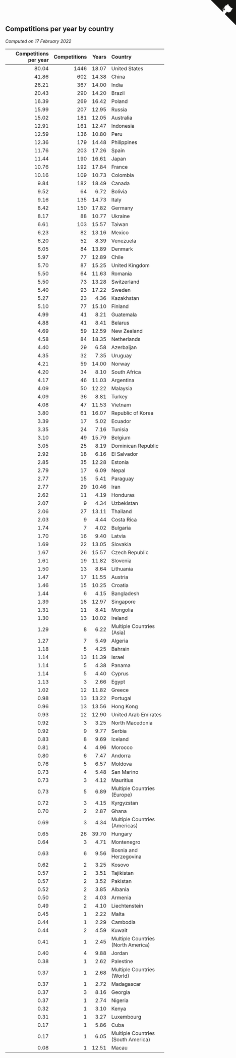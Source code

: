 ## Competitions per year by country

*Computed on 17 February 2022*

| Competitions per year | Competitions | Years | Country |
| ---: | ---: | ---: | :--- |
| 80.04 | 1446 | 18.07 | United States |
| 41.86 | 602 | 14.38 | China |
| 26.21 | 367 | 14.00 | India |
| 20.43 | 290 | 14.20 | Brazil |
| 16.39 | 269 | 16.42 | Poland |
| 15.99 | 207 | 12.95 | Russia |
| 15.02 | 181 | 12.05 | Australia |
| 12.91 | 161 | 12.47 | Indonesia |
| 12.59 | 136 | 10.80 | Peru |
| 12.36 | 179 | 14.48 | Philippines |
| 11.76 | 203 | 17.26 | Spain |
| 11.44 | 190 | 16.61 | Japan |
| 10.76 | 192 | 17.84 | France |
| 10.16 | 109 | 10.73 | Colombia |
| 9.84 | 182 | 18.49 | Canada |
| 9.52 | 64 | 6.72 | Bolivia |
| 9.16 | 135 | 14.73 | Italy |
| 8.42 | 150 | 17.82 | Germany |
| 8.17 | 88 | 10.77 | Ukraine |
| 6.61 | 103 | 15.57 | Taiwan |
| 6.23 | 82 | 13.16 | Mexico |
| 6.20 | 52 | 8.39 | Venezuela |
| 6.05 | 84 | 13.89 | Denmark |
| 5.97 | 77 | 12.89 | Chile |
| 5.70 | 87 | 15.25 | United Kingdom |
| 5.50 | 64 | 11.63 | Romania |
| 5.50 | 73 | 13.28 | Switzerland |
| 5.40 | 93 | 17.22 | Sweden |
| 5.27 | 23 | 4.36 | Kazakhstan |
| 5.10 | 77 | 15.10 | Finland |
| 4.99 | 41 | 8.21 | Guatemala |
| 4.88 | 41 | 8.41 | Belarus |
| 4.69 | 59 | 12.59 | New Zealand |
| 4.58 | 84 | 18.35 | Netherlands |
| 4.40 | 29 | 6.58 | Azerbaijan |
| 4.35 | 32 | 7.35 | Uruguay |
| 4.21 | 59 | 14.00 | Norway |
| 4.20 | 34 | 8.10 | South Africa |
| 4.17 | 46 | 11.03 | Argentina |
| 4.09 | 50 | 12.22 | Malaysia |
| 4.09 | 36 | 8.81 | Turkey |
| 4.08 | 47 | 11.53 | Vietnam |
| 3.80 | 61 | 16.07 | Republic of Korea |
| 3.39 | 17 | 5.02 | Ecuador |
| 3.35 | 24 | 7.16 | Tunisia |
| 3.10 | 49 | 15.79 | Belgium |
| 3.05 | 25 | 8.19 | Dominican Republic |
| 2.92 | 18 | 6.16 | El Salvador |
| 2.85 | 35 | 12.28 | Estonia |
| 2.79 | 17 | 6.09 | Nepal |
| 2.77 | 15 | 5.41 | Paraguay |
| 2.77 | 29 | 10.46 | Iran |
| 2.62 | 11 | 4.19 | Honduras |
| 2.07 | 9 | 4.34 | Uzbekistan |
| 2.06 | 27 | 13.11 | Thailand |
| 2.03 | 9 | 4.44 | Costa Rica |
| 1.74 | 7 | 4.02 | Bulgaria |
| 1.70 | 16 | 9.40 | Latvia |
| 1.69 | 22 | 13.05 | Slovakia |
| 1.67 | 26 | 15.57 | Czech Republic |
| 1.61 | 19 | 11.82 | Slovenia |
| 1.50 | 13 | 8.64 | Lithuania |
| 1.47 | 17 | 11.55 | Austria |
| 1.46 | 15 | 10.25 | Croatia |
| 1.44 | 6 | 4.15 | Bangladesh |
| 1.39 | 18 | 12.97 | Singapore |
| 1.31 | 11 | 8.41 | Mongolia |
| 1.30 | 13 | 10.02 | Ireland |
| 1.29 | 8 | 6.22 | Multiple Countries (Asia) |
| 1.27 | 7 | 5.49 | Algeria |
| 1.18 | 5 | 4.25 | Bahrain |
| 1.14 | 13 | 11.39 | Israel |
| 1.14 | 5 | 4.38 | Panama |
| 1.14 | 5 | 4.40 | Cyprus |
| 1.13 | 3 | 2.66 | Egypt |
| 1.02 | 12 | 11.82 | Greece |
| 0.98 | 13 | 13.22 | Portugal |
| 0.96 | 13 | 13.56 | Hong Kong |
| 0.93 | 12 | 12.90 | United Arab Emirates |
| 0.92 | 3 | 3.25 | North Macedonia |
| 0.92 | 9 | 9.77 | Serbia |
| 0.83 | 8 | 9.69 | Iceland |
| 0.81 | 4 | 4.96 | Morocco |
| 0.80 | 6 | 7.47 | Andorra |
| 0.76 | 5 | 6.57 | Moldova |
| 0.73 | 4 | 5.48 | San Marino |
| 0.73 | 3 | 4.12 | Mauritius |
| 0.73 | 5 | 6.89 | Multiple Countries (Europe) |
| 0.72 | 3 | 4.15 | Kyrgyzstan |
| 0.70 | 2 | 2.87 | Ghana |
| 0.69 | 3 | 4.34 | Multiple Countries (Americas) |
| 0.65 | 26 | 39.70 | Hungary |
| 0.64 | 3 | 4.71 | Montenegro |
| 0.63 | 6 | 9.56 | Bosnia and Herzegovina |
| 0.62 | 2 | 3.25 | Kosovo |
| 0.57 | 2 | 3.51 | Tajikistan |
| 0.57 | 2 | 3.52 | Pakistan |
| 0.52 | 2 | 3.85 | Albania |
| 0.50 | 2 | 4.03 | Armenia |
| 0.49 | 2 | 4.10 | Liechtenstein |
| 0.45 | 1 | 2.22 | Malta |
| 0.44 | 1 | 2.29 | Cambodia |
| 0.44 | 2 | 4.59 | Kuwait |
| 0.41 | 1 | 2.45 | Multiple Countries (North America) |
| 0.40 | 4 | 9.88 | Jordan |
| 0.38 | 1 | 2.62 | Palestine |
| 0.37 | 1 | 2.68 | Multiple Countries (World) |
| 0.37 | 1 | 2.72 | Madagascar |
| 0.37 | 3 | 8.16 | Georgia |
| 0.37 | 1 | 2.74 | Nigeria |
| 0.32 | 1 | 3.10 | Kenya |
| 0.31 | 1 | 3.27 | Luxembourg |
| 0.17 | 1 | 5.86 | Cuba |
| 0.17 | 1 | 6.05 | Multiple Countries (South America) |
| 0.08 | 1 | 12.51 | Macau |


<a href="https://github.com/jonatanklosko/wca_statistics" class="github-corner" aria-label="View source on Github"><svg width="80" height="80" viewBox="0 0 250 250" style="fill:#151513; color:#fff; position: absolute; top: 0; border: 0; right: 0;" aria-hidden="true"><path d="M0,0 L115,115 L130,115 L142,142 L250,250 L250,0 Z"></path><path d="M128.3,109.0 C113.8,99.7 119.0,89.6 119.0,89.6 C122.0,82.7 120.5,78.6 120.5,78.6 C119.2,72.0 123.4,76.3 123.4,76.3 C127.3,80.9 125.5,87.3 125.5,87.3 C122.9,97.6 130.6,101.9 134.4,103.2" fill="currentColor" style="transform-origin: 130px 106px;" class="octo-arm"></path><path d="M115.0,115.0 C114.9,115.1 118.7,116.5 119.8,115.4 L133.7,101.6 C136.9,99.2 139.9,98.4 142.2,98.6 C133.8,88.0 127.5,74.4 143.8,58.0 C148.5,53.4 154.0,51.2 159.7,51.0 C160.3,49.4 163.2,43.6 171.4,40.1 C171.4,40.1 176.1,42.5 178.8,56.2 C183.1,58.6 187.2,61.8 190.9,65.4 C194.5,69.0 197.7,73.2 200.1,77.6 C213.8,80.2 216.3,84.9 216.3,84.9 C212.7,93.1 206.9,96.0 205.4,96.6 C205.1,102.4 203.0,107.8 198.3,112.5 C181.9,128.9 168.3,122.5 157.7,114.1 C157.9,116.9 156.7,120.9 152.7,124.9 L141.0,136.5 C139.8,137.7 141.6,141.9 141.8,141.8 Z" fill="currentColor" class="octo-body"></path></svg></a><style>.github-corner:hover .octo-arm{animation:octocat-wave 560ms ease-in-out}@keyframes octocat-wave{0%,100%{transform:rotate(0)}20%,60%{transform:rotate(-25deg)}40%,80%{transform:rotate(10deg)}}@media (max-width:500px){.github-corner:hover .octo-arm{animation:none}.github-corner .octo-arm{animation:octocat-wave 560ms ease-in-out}}</style>
